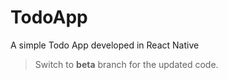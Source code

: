 # TodoApp
A simple Todo App developed in React Native

> Switch to **beta** branch for the updated code.
